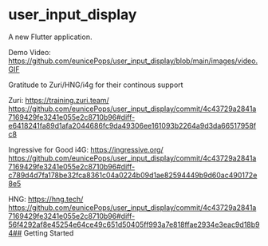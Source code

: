# user_input_display

A new Flutter application.


Demo Video: https://github.com/eunicePops/user_input_display/blob/main/images/video.GIF

Gratitude to Zuri/HNG/i4g for their continous support

Zuri: https://training.zuri.team/ https://github.com/eunicePops/user_input_display/commit/4c43729a2841a7169429fe3241e055e2c8710b96#diff-e6418241fa89d1afa2044686fc9da49306ee161093b2264a9d3da66517958fc8

Ingressive for Good i4G: https://ingressive.org/ https://github.com/eunicePops/user_input_display/commit/4c43729a2841a7169429fe3241e055e2c8710b96#diff-c789d4d7fa178be32fca8361c04a0224b09d1ae82594449b9d60ac490172e8e5

HNG: https://hng.tech/  https://github.com/eunicePops/user_input_display/commit/4c43729a2841a7169429fe3241e055e2c8710b96#diff-56f4292af8e45254e64ce49c651d50405ff993a7e818ffae2934e3eac9d18b94## Getting Started

